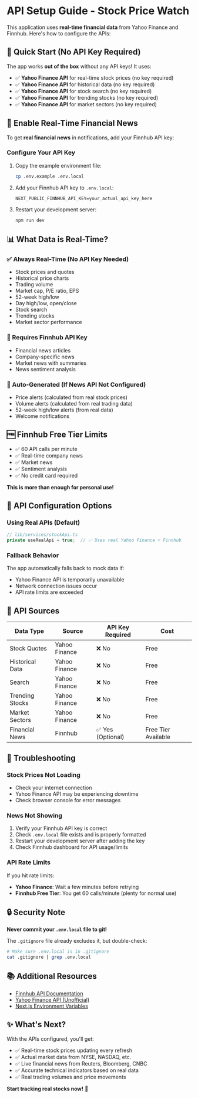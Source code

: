 # API Setup Guide - Stock Price Watch

This application uses **real-time financial data** from Yahoo Finance and Finnhub. Here's how to configure the APIs:

## 🚀 Quick Start (No API Key Required)

The app works **out of the box** without any API keys! It uses:
- ✅ **Yahoo Finance API** for real-time stock prices (no key required)
- ✅ **Yahoo Finance API** for historical data (no key required)
- ✅ **Yahoo Finance API** for stock search (no key required)
- ✅ **Yahoo Finance API** for trending stocks (no key required)
- ✅ **Yahoo Finance API** for market sectors (no key required)

## 📰 Enable Real-Time Financial News

To get **real financial news** in notifications, add your Finnhub API key:

### Configure Your API Key

1. Copy the example environment file:
   ```bash
   cp .env.example .env.local
   ```

2. Add your Finnhub API key to `.env.local`:
   ```env
   NEXT_PUBLIC_FINNHUB_API_KEY=your_actual_api_key_here
   ```

3. Restart your development server:
   ```bash
   npm run dev
   ```

## 📊 What Data is Real-Time?

### ✅ Always Real-Time (No API Key Needed)
- Stock prices and quotes
- Historical price charts
- Trading volume
- Market cap, P/E ratio, EPS
- 52-week high/low
- Day high/low, open/close
- Stock search
- Trending stocks
- Market sector performance

### 📰 Requires Finnhub API Key
- Financial news articles
- Company-specific news
- Market news with summaries
- News sentiment analysis

### 🔄 Auto-Generated (If News API Not Configured)
- Price alerts (calculated from real stock prices)
- Volume alerts (calculated from real trading data)
- 52-week high/low alerts (from real data)
- Welcome notifications

## 🆓 Finnhub Free Tier Limits

- ✅ 60 API calls per minute
- ✅ Real-time company news
- ✅ Market news
- ✅ Sentiment analysis
- ✅ No credit card required

**This is more than enough for personal use!**

## 🔧 API Configuration Options

### Using Real APIs (Default)
```typescript
// lib/services/stockApi.ts
private useRealApi = true;  // ✅ Uses real Yahoo Finance + Finnhub
```

### Fallback Behavior
The app automatically falls back to mock data if:
- Yahoo Finance API is temporarily unavailable
- Network connection issues occur
- API rate limits are exceeded

## 📝 API Sources

| Data Type | Source | API Key Required | Cost |
|-----------|--------|------------------|------|
| Stock Quotes | Yahoo Finance | ❌ No | Free |
| Historical Data | Yahoo Finance | ❌ No | Free |
| Search | Yahoo Finance | ❌ No | Free |
| Trending Stocks | Yahoo Finance | ❌ No | Free |
| Market Sectors | Yahoo Finance | ❌ No | Free |
| Financial News | Finnhub | ✅ Yes (Optional) | Free Tier Available |

## 🐛 Troubleshooting

### Stock Prices Not Loading
- Check your internet connection
- Yahoo Finance API may be experiencing downtime
- Check browser console for error messages

### News Not Showing
1. Verify your Finnhub API key is correct
2. Check `.env.local` file exists and is properly formatted
3. Restart your development server after adding the key
4. Check Finnhub dashboard for API usage/limits

### API Rate Limits
If you hit rate limits:
- **Yahoo Finance**: Wait a few minutes before retrying
- **Finnhub Free Tier**: You get 60 calls/minute (plenty for normal use)

## 🔒 Security Note

**Never commit your `.env.local` file to git!**

The `.gitignore` file already excludes it, but double-check:
```bash
# Make sure .env.local is in .gitignore
cat .gitignore | grep .env.local
```

## 📚 Additional Resources

- [Finnhub API Documentation](https://finnhub.io/docs/api)
- [Yahoo Finance API (Unofficial)](https://github.com/ranaroussi/yfinance)
- [Next.js Environment Variables](https://nextjs.org/docs/basic-features/environment-variables)

## ✨ What's Next?

With the APIs configured, you'll get:
- ✅ Real-time stock prices updating every refresh
- ✅ Actual market data from NYSE, NASDAQ, etc.
- ✅ Live financial news from Reuters, Bloomberg, CNBC
- ✅ Accurate technical indicators based on real data
- ✅ Real trading volumes and price movements

**Start tracking real stocks now!** 🚀
